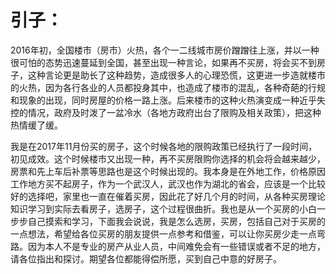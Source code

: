 
# 引子：
   2016年初，全国楼市（房市）火热，各个一二线城市房价蹭蹭往上涨，并以一种很可怕的态势迅速蔓延到全国，甚至出现一种言论，如果再不买房，将会买不到房子，这种言论更是助长了这种趋势，造成很多人的心理恐慌，这更进一步造就楼市的火热，因为各行各业的人员都投身其中，也造成了楼市的混乱，各种奇葩的行规和现象的出现，同时房屋的价格一路上涨。后来楼市的这种火热演变成一种近乎失控的情况，政府及时泼了一盆冷水（各地方政府出台了限购及相关政策），把这种热情缓了缓。

   我是在2017年11月份买的房子，这个时候各地的限购政策已经执行了一段时间，初见成效。这个时候楼市又出现一种，再不买房限购你选择的机会将会越来越少，房票和先上车后补票等思路也是这个时候出现的。我本身是在外地工作，价格原因工作地方买不起房子，作为一个武汉人，武汉也作为湖北的省会，应该是一个比较好的选择吧，家里也一直在催着买房，因此花了好几个月的时间，从各种买房理论知识学习到实际去看房子，选房子，这个过程很曲折。我也是从一个买房的小白一步步自己摸索和学习，下面我会说说，我是怎么选房，买房，包括自己对于买房的一点想法，希望给各位买房的朋友提供一点参考和借鉴，可以让你买房少走一点弯路。因为本人不是专业的房产从业人员，中间难免会有一些错误或者不足的地方，请各位指出和探讨。期望各位都能得偿所愿，买到自己中意的好房子。

